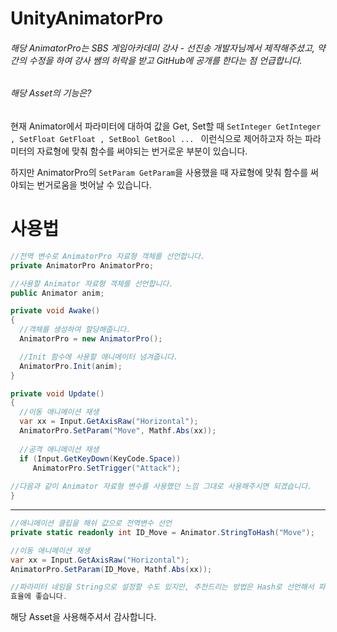 # UnityAnimatorPro

###### 해당 AnimatorPro는 SBS 게임아카데미 강사 - 선진송 개발자님께서 제작해주셨고, 약간의 수정을 하여 강사 쌤의 허락을 받고 GitHub에 공개를  한다는 점 언급합니다.

###### 해당 Asset의 기능은?  

현재 Animator에서 파라미터에 대하여 값을 Get, Set할 때 ```SetInteger GetInteger , SetFloat GetFloat , SetBool GetBool ... ``` 
이런식으로 제어하고자 하는 파라미터의 자료형에 맞춰 함수를 써야되는 번거로운 부분이 있습니다.

하지만 AnimatorPro의 ``` SetParam GetParam ```을 사용했을 때 자료형에 맞춰 함수를 써야되는 번거로움을 벗어날 수 있습니다.

# 사용법

``` C#
//전역 변수로 AnimatorPro 자료형 객체를 선언합니다.
private AnimatorPro AnimatorPro;

//사용할 Animator 자료형 객체를 선언합니다.
public Animator anim;

private void Awake()
{
  //객체를 생성하여 할당해줍니다.
  AnimatorPro = new AnimatorPro();

  //Init 함수에 사용할 애니메이터 넘겨줍니다.
  AnimatorPro.Init(anim);
}

private void Update()
{
  //이동 애니메이션 재생
  var xx = Input.GetAxisRaw("Horizontal");
  AnimatorPro.SetParam("Move", Mathf.Abs(xx));
        
  //공격 애니메이션 재생
  if (Input.GetKeyDown(KeyCode.Space))
     AnimatorPro.SetTrigger("Attack");
     
//다음과 같이 Animator 자료형 변수를 사용했던 느낌 그대로 사용해주시면 되겠습니다.
}    
```

---------------------------------------------------------------------------------------
```c#
//애니메이션 클립을 해쉬 값으로 전역변수 선언
private static readonly int ID_Move = Animator.StringToHash("Move");

//이동 애니메이션 재생
var xx = Input.GetAxisRaw("Horizontal");
AnimatorPro.SetParam(ID_Move, Mathf.Abs(xx));

//파라미터 네임을 String으로 설정할 수도 있지만, 추천드리는 방법은 Hash로 선언해서 파라미터 ID를 입력해주는것이  
효율에 좋습니다.
```

해당 Asset을 사용해주셔서 감사합니다.
